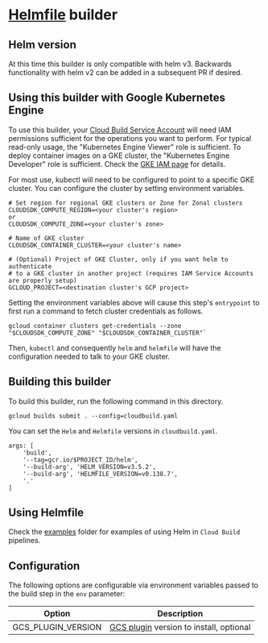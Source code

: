 # [Helmfile](https://github.com/roboll/helmfile) builder

## Helm version

At this time this builder is only compatible with helm v3. Backwards functionality with helm v2 can be added in a subsequent PR if desired.

## Using this builder with Google Kubernetes Engine

To use this builder, your
[Cloud Build Service Account](https://cloud.google.com/cloud-build/docs/securing-builds/set-service-account-permissions)
will need IAM permissions sufficient for the operations you want to perform. For
typical read-only usage, the "Kubernetes Engine Viewer" role is sufficient. To
deploy container images on a GKE cluster, the "Kubernetes Engine Developer" role
is sufficient. Check the
[GKE IAM page](https://cloud.google.com/kubernetes-engine/docs/concepts/access-control)
for details.

For most use, kubectl will need to be configured to point to a specific GKE
cluster. You can configure the cluster by setting environment variables.

    # Set region for regional GKE clusters or Zone for Zonal clusters
    CLOUDSDK_COMPUTE_REGION=<your cluster's region>
    or
    CLOUDSDK_COMPUTE_ZONE=<your cluster's zone>

    # Name of GKE cluster
    CLOUDSDK_CONTAINER_CLUSTER=<your cluster's name>

    # (Optional) Project of GKE Cluster, only if you want helm to authenticate
    # to a GKE cluster in another project (requires IAM Service Accounts are properly setup)
    GCLOUD_PROJECT=<destination cluster's GCP project>

Setting the environment variables above will cause this step's `entrypoint` to
first run a command to fetch cluster credentials as follows.

    gcloud container clusters get-credentials --zone "$CLOUDSDK_COMPUTE_ZONE" "$CLOUDSDK_CONTAINER_CLUSTER"`

Then, `kubectl` and consequently `helm` and `helmfile` will have the configuration needed to talk to your GKE cluster.

## Building this builder

To build this builder, run the following command in this directory.

    gcloud builds submit . --config=cloudbuild.yaml

You can set the `Helm` and `Helmfile` versions in `cloudbuild.yaml`.

    args: [
        'build',
        '--tag=gcr.io/$PROJECT_ID/helm',
        '--build-arg', 'HELM_VERSION=v3.5.2',
        '--build-arg', 'HELMFILE_VERSION=v0.138.7',
        '.'
    ]

## Using Helmfile

Check the [examples](examples) folder for examples of using Helm in `Cloud Build` pipelines.

## Configuration

The following options are configurable via environment variables passed to the build step in the `env` parameter:

| Option        | Description   |
| ------------- | ------------- |
| GCS_PLUGIN_VERSION | [GCS plugin](https://github.com/nouney/helm-gcs) version to install, optional |
